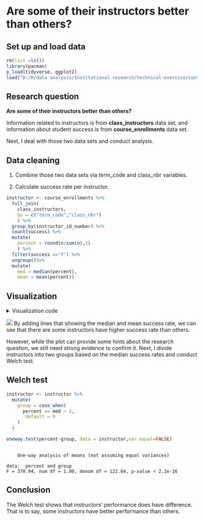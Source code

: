 # Are some of their instructors better than others?



## Set up and load data


```r
rm(list =ls())
library(pacman)
p_load(tidyverse, ggplot2)
load("D:/R/data analysis/Institutional research/technical-exercise/content/docs/questions/data_230214_1659.Rdata")
```

## Research question
**Are some of their instructors better than others?**

Information related to instructors is from **class_instructors** data set, and information about student success is from **course_enrollments** data set.

Next, I deal with those two data sets and conduct analysis.

## Data cleaning
1. Combine those two data sets via term_code and class_nbr variables.

2. Calculate success rate per instructor.

```r
instructor <- course_enrollments %>%
  full_join(
    class_instructors, 
    by = c("term_code","class_nbr")
    ) %>%
  group_by(instructor_id_number) %>%
  count(success) %>%
  mutate(
    percent = round(n/sum(n),2)
    ) %>%
  filter(success =="Y") %>%
  ungroup()%>%
  mutate(
    med = median(percent),
    mean = mean(percent))
```


## Visualization

<details><summary>Visualization code</summary>

```r
instructor %>%
  ggplot(aes(instructor_id_number, percent, colour = instructor_id_number)) +
  geom_point(size = 2) +
  scale_colour_identity() +
  scale_y_continuous(
    limits = c(0,1),
    breaks = seq(0,1, by = 0.25)
  ) +
  geom_hline(yintercept = 0.78, linetype = "dashed") +
  geom_hline(yintercept = instructor$mean, linetype = "dashed") +
  annotate("text", x = 2770, y = 0.80, label='atop(bold("Median=0.78"))', size = 6, parse = TRUE) +
  annotate("text", x = 2200, y = 0.68, label='atop(bold("Mean=0.75"))', size = 6, parse = TRUE) +
  labs(
    x = "Instructor ID number",
    y = "Success rate",
    title = "Are some of their instructors better than others?\n"
  ) +
  scale_fill_viridis_c() +
  theme_classic() +
  theme(
        legend.position = "none",
        axis.title.y = element_text(face = "bold", vjust = 0.9, size = 20),
        axis.title.x = element_text(face = "bold", vjust = 0.9, size = 20),
        axis.text = element_text(colour = "black", size = 16,),
        plot.title = element_text(face = "bold", size = 28),
        plot.caption = element_text(size = 10)
  ) 
```
</details>




![](/images/p2.png)
By adding lines that showing the median and mean success rate, we can see that there are some instructors have higher success rate than others. 

However, while the plot can provide some hints about the research question, we still need strong evidence to confirm it. Next, I divide instructors into two groups based on the median success rates and conduct Welch test.

## Welch test

```r
instructor <- instructor %>%
  mutate(
    group = case_when(
      percent >= med ~ 1,
      .default = 0
    )
  )
```


```r
oneway.test(percent~group, data = instructor,var.equal=FALSE)
```

```

	One-way analysis of means (not assuming equal variances)

data:  percent and group
F = 370.94, num df = 1.00, denom df = 122.64, p-value < 2.2e-16
```
## Conclusion
The Welch test shows that instructors' performance does have difference. That is to say, some instructors have better performance than others.



